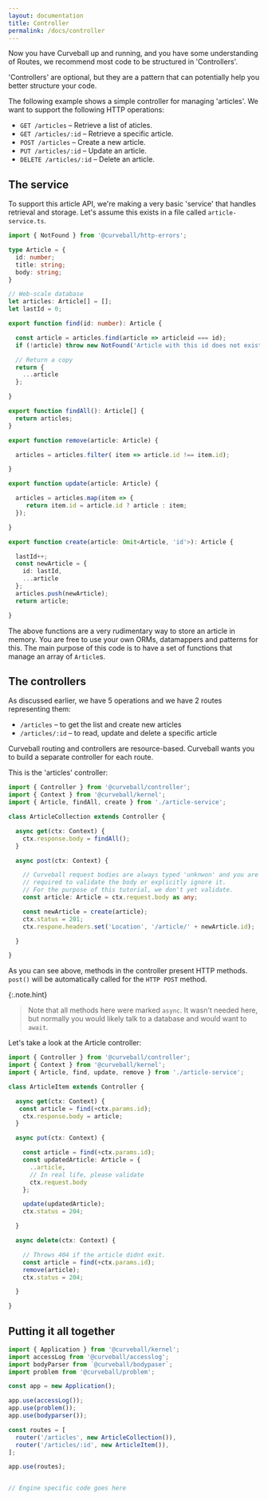 ```yaml
---
layout: documentation
title: Controller
permalink: /docs/controller
---
```


Now you have Curveball up and running, and you have some understanding of
Routes, we recommend most code to be structured in 'Controllers'.

'Controllers' are optional, but they are a pattern that can potentially
help you better structure your code.

The following example shows a simple controller for managing 'articles'.
We want to support the following HTTP operations:

* `GET /articles` &ndash; Retrieve a list of aticles.
* `GET /articles/:id` &ndash; Retrieve a specific article.
* `POST /articles` &ndash; Create a new article.
* `PUT /articles/:id` &ndash; Update an article.
* `DELETE /articles/:id` &ndash; Delete an article.

The service
-----------

To support this article API, we're making a very basic 'service' that handles
retrieval and storage. Let's assume this exists in a file called `article-service.ts`.


```typescript
import { NotFound } from '@curveball/http-errors';

type Article = {
  id: number;
  title: string;
  body: string;
}

// Web-scale database
let articles: Article[] = [];
let lastId = 0;

export function find(id: number): Article {

  const article = articles.find(article => articleid === id);
  if (!article) throw new NotFound('Article with this id does not exist');

  // Return a copy
  return {
    ...article
  };

}

export function findAll(): Article[] {
  return articles;
}

export function remove(article: Article) {

  articles = articles.filter( item => article.id !== item.id);

}

export function update(article: Article) {

  articles = articles.map(item => {
     return item.id = article.id ? article : item;
  });

}

export function create(article: Omit<Article, 'id'>): Article {

  lastId++;
  const newArticle = {
    id: lastId,
    ...article
  };
  articles.push(newArticle);
  return article;

}
```

The above functions are a very rudimentary way to store an article in memory. You are free to use your own ORMs,
datamappers and patterns for this. The main purpose of this code is to have a set of functions that manage an
array of `Article`s.

The controllers
---------------

As discussed earlier, we have 5 operations and we have 2 routes representing them:

* `/articles` &ndash; to get the list and create new articles
* `/articles/:id` &ndash; to read, update and delete a specific article

Curveball routing and controllers are resource-based. Curveball wants you to build a
separate controller for each route.

This is the 'articles' controller:


```typescript
import { Controller } from '@curveball/controller';
import { Context } from '@curveball/kernel';
import { Article, findAll, create } from './article-service';

class ArticleCollection extends Controller {

  async get(ctx: Context) {
    ctx.response.body = findAll();
  }

  async post(ctx: Context) {

    // Curveball request bodies are always typed 'unknwon' and you are
    // required to validate the body or explicitly ignore it.
    // For the purpose of this tutorial, we don't yet validate.
    const article: Article = ctx.request.body as any;

    const newArticle = create(article);
    ctx.status = 201;
    ctx.respone.headers.set('Location', '/article/' + newArticle.id);

  }

}
```

As you can see above, methods in the controller present HTTP methods. `post()`
will be automatically called for the `HTTP POST` method.

{:.note.hint}
> Note that all methods here were marked `async`. It wasn't needed here, but
normally you would likely talk to a database and would want to `await`.

Let's take a look at the Article controller:


```typescript
import { Controller } from '@curveball/controller';
import { Context } from '@curveball/kernel';
import { Article, find, update, remove } from './article-service';

class ArticleItem extends Controller {

  async get(ctx: Context) {
   const article = find(+ctx.params.id);
    ctx.response.body = article;
  }

  async put(ctx: Context) {

    const article = find(+ctx.params.id);
    const updatedArticle: Article = {
      ..article,
      // In real life, please validate
      ctx.request.body
    };

    update(updatedArticle);
    ctx.status = 204;

  }

  async delete(ctx: Context) {

    // Throws 404 if the article didnt exit.
    const article = find(+ctx.params.id);
    remove(article);
    ctx.status = 204;

  }

}
```

Putting it all together
-----------------------


```typescript
import { Application } from '@curveball/kernel';
import accessLog from '@curveball/accesslog';
import bodyParser from `@curveball/bodypaser`;
import problem from '@curveball/problem';

const app = new Application();

app.use(accessLog());
app.use(problem());
app.use(bodyparser());

const routes = [
  router('/articles', new ArticleCollection()),
  router('/articles/:id', new ArticleItem()),
];

app.use(routes);


// Engine specific code goes here
```
